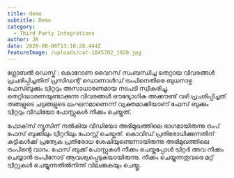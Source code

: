 ```yaml
---
title: demo
subtitle: Demo
category:
  - Third Party Integrations
author: JR
date: 2020-08-06T13:10:28.444Z
featureImage: /uploads/cat-1045782_1920.jpg
---
```

<!--StartFragment-->

ഗ്ലോബൽ ഡെസ്ക് : കൊറോണ വൈറസ് സംബന്ധിച്ച തെറ്റായ വിവരങ്ങള്‍ പ്രചരിപ്പിച്ചതിന് പ്രസിഡന്റ് ഡൊണാള്‍ഡ് ട്രംപിനെതിരെ ബുധനാഴ്ച ഫേസ്ബുക്കും ട്വിറ്ററും അസാധാരണമായ നടപടി സ്വീകരിച്ചു. തെറ്റിദ്ധാരണയുണ്ടാക്കുന്ന വിവരങ്ങള്‍ ഔദ്യോഗിക അക്കൗണ്ട് വഴി പ്രചരിപ്പിച്ചത് തങ്ങളുടെ ചട്ടങ്ങളുടെ ലംഘനമാണെന്ന് വ്യക്തമാക്കിയാണ് ഫേസ് ബുക്കും ട്വീറ്ററും വീഡിയോ പോസ്റ്റുകള്‍ നീക്കം ചെയ്തത്.

ഫോക്‌സ് ന്യൂസിന് നല്‍കിയ വീഡിയോ അഭിമുഖത്തിലെ ഭാഗമായിരുന്നു ട്രംപ് ഫേസ് ബുക്കിലും ട്വീറ്ററിലും പോസ്റ്റ് ചെയ്തത്. കൊവിഡ് പ്രതിരോധിക്കുന്നതിന് കുട്ടികള്‍ക്ക് പ്രത്യേക പ്രതിരോധ ശേഷിയുണ്ടെന്നായിരുന്നു അഭിമുഖത്തിലെ ട്രംപിന്റെ വാദം. ഫേസ് ബുക്ക് പോസ്റ്റുകള്‍ നീക്കം ചെയ്തപ്പോള്‍ ട്വിറ്റര്‍ അവ നീക്കം ചെയ്യാന്‍ ട്രംപിനോട് ആവശ്യപ്പെടുകയായിരുന്നു. നീക്കം ചെയ്യുന്നതുവരെ മറ്റ് ട്വീറ്റുകള്‍ ചെയ്യുന്നതില്‍നിന്ന് വിലക്കുകയും ചെയ്തു.

<!--EndFragment-->